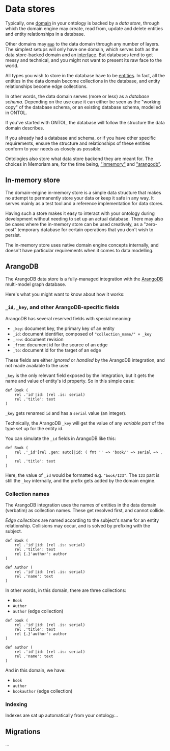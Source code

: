 # Data stores

Typically, one [domain](domains.md) in your ontology is backed by a _data store_, through which the domain engine may create, read from, update and delete entities and entity relationships in a database.

Other domains may [`map`](map.md) to the data domain through any number of layers. The simplest setups will only have one domain, which serves both as the data store-backed domain and an [interface](interfaces.md). But databases tend to get messy and technical, and you might not want to present its raw face to the world.

All types you wish to store in the database have to be [entities](entities.md). In fact, all the entities in the data domain become collections in the database, and entity relationships become edge collections.

In other words, the data domain serves (more or less) as a _database schema_. Depending on the use case it can either be seen as the "working copy" of the database schema, or an existing database schema, modelled in ONTOL.

If you've started with ONTOL, the database will follow the structure the data domain describes.

If you already had a database and schema, or if you have other specific requirements, ensure the structure and relationships of these entities conform to your needs as closely as possible.

Ontologies also store what data store backend they are meant for. The choices in Memoriam are, for the time being, ["inmemory"](#in-memory-store) and ["arangodb"](#arangodb).


## In-memory store

The domain-engine in-memory store is a simple data structure that makes no attempt to permanently store your data or keep it safe in any way. It serves mainly as a test tool and a reference implementation for data stores.

Having such a store makes it easy to interact with your ontology during development without needing to set up an actual database. There may also be cases where the in-memory store can be used creatively, as a "zero-cost" temporary database for certain operations that you don't wish to persist.

The in-memory store uses native domain engine concepts internally, and doesn't have particular requirements when it comes to data modelling.


## ArangoDB

The ArangoDB data store is a fully-managed integration with the [ArangoDB](https://arangodb.com/) multi-model graph database.

Here's what you might want to know about how it works:


### `_id`, `_key`, and other ArangoDB-specific fields

ArangoDB has several reserved fields with special meaning:

- `_key`: document key, the primary key of an entity
- `_id`: document identifier, composed of `"collection_name/" + _key`
- `_rev`: document revision
- `_from`: document id for the source of an edge
- `_to`: document id for the target of an edge

These fields are either _ignored_ or _handled_ by the ArangoDB integration, and not made available to the user.

`_key` is the only relevant field exposed by the integration, but it gets the name and value of entity's id property. So in this simple case:

```ontol
def Book (
    rel .'id'|id: (rel .is: serial)
    rel .'title': text
)
```

`_key` gets renamed `id` and has a `serial` value (an integer).

Technically, the ArangoDB `_key` will get the value of any _variable part_ of the type set up for the entity id.

You can simulate the `_id` fields in ArangoDB like this:

```ontol
def Book (
    rel .'_id'[rel .gen: auto]|id: ( fmt '' => 'book/' => serial => . )
    rel .'title': text
)
```

Here, the value of `_id` would be formatted e.g. `"book/123"`. The `123` part is still the `_key` internally, and the prefix gets added by the domain engine.


### Collection names

The ArangoDB integration uses the names of entities in the data domain (verbatim) as collection names. These get resolved first, and cannot collide.

_Edge collections_ are named according to the subject's name for an entity relationship. Collisions may occur, and is solved by prefixing with the subject.


```ontol
def Book (
    rel .'id'|id: (rel .is: serial)
    rel .'title': text
    rel {.}'author': author
)

def Author (
    rel .'id'|id: (rel .is: serial)
    rel .'name': text
)
```

In other words, in this domain, there are three collections:

- `Book`
- `Author`
- `author` (edge collection)

```ontol
def book (
    rel .'id'|id: (rel .is: serial)
    rel .'title': text
    rel {.}'author': author
)

def author (
    rel .'id'|id: (rel .is: serial)
    rel .'name': text
)
```

And in this domain, we have:

- `book`
- `author`
- `bookauthor` (edge collection)


### Indexing

Indexes are sat up automatically from your ontology...


## Migrations

...

